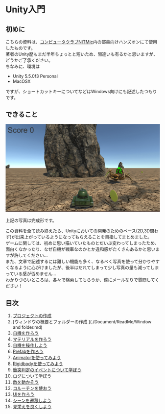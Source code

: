 # Unity入門
## 初めに
こちらの資料は、[コンピュータクラブNITMic](http://nitmic.club.nitech.ac.jp/)内の部員向けハンズオンにて使用したものです。  
著者のUnity歴もまだ半年ちょっとと短いため、間違いも有るかと思いますが、どうかご了承ください。  
ちなみに、環境は
* Unity 5.5.0f3 Personal
* MacOSX

ですが、ショートカットキーについてなどはWindows向けにも記述したつもりです。

## できること
![img](./Document/Images/image.png)

上記の写真は完成形です。  

この資料を全て読み終えたら、Unityにおいての開発のためのベース(2D,3D問わず)が出来上がっているようになってもらえることを目指してまとめました。  
ゲームに関しては、初めに思い描いていたものとだいぶ変わってしまったため、面白くなかったり、なぜ自機が戦車なのかとか違和感がたくさんあるかと思いますが許してください…  
また、文章で記述するには難しい機能も多く、なるべく写真を使って分かりやすくなるように心がけましたが、後半はだれてしまって少し写真の量も減ってしまっている感が否めません…  
わかりづらいところは、各々で検索してもらうか、僕にメールなりで質問してください！

## 目次
1. [プロジェクトの作成](./Document/ReadMe/MakeProject.md)
2. [ウィンドウの概要とフォルダーの作成  ](./Document/ReadMe/Window and folder.md)
3. [自機を作ろう](./Document/ReadMe/MakePlayer.md)
4. [マテリアルを作ろう](./Document/ReadMe/MakeMaterial.md)
5. [自機を操作しよう](./Document/ReadMe/ControllPlayer.md)
6. [Prefabを作ろう](./Document/ReadMe/MakePrefab.md)
7. [Animatorを使ってみよう](./Document/ReadMe/UseAnimator.md)
8. [Rigidbodyを使ってみよう](./Document/ReadMe/UseRigidbody.md)
9. [衝突判定のイベントについて学ぼう](./Document/ReadMe/LearnBounds.md)
10. [ログについて学ぼう](./Document/ReadMe/LearnDebug.md)
11. [敵を動かそう](./Document/ReadMe/MakeEnemy.md)
12. [コルーチンを使おう](./Document/ReadMe/UseCoroutine.md)
13. [UIを作ろう](./Document/ReadMe/MakeUI.md)
14. [シーンを遷移しよう](./Document/ReadMe/UseScene.md)
15. [見栄えを良くしよう](./Document/ReadMe/UseAsset.md)
